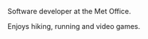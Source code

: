 Software developer at the Met Office. 

Enjoys hiking, running and video games.

<!---
MJWils/MJWils is a ✨ special ✨ repository because its `README.md` (this file) appears on your GitHub profile.
You can click the Preview link to take a look at your changes.
--->
